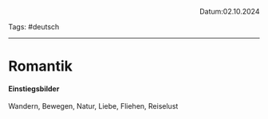 <p align="right">Datum:02.10.2024</p>

Tags: #deutsch 

---

# Romantik

#### Einstiegsbilder
Wandern, Bewegen, Natur, Liebe, Fliehen, Reiselust


#### 